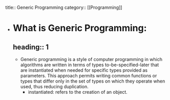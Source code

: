 title:: Generic Programming
category:: [[Programming]]
- # What is Generic Programming:
  heading:: 1
	-
	- Generic programming is a style of computer programming in which algorithms are written in terms of types to-be-specified-later that are instantiated when needed for specific types provided as parameters.  This approach permits writing common functions or types that differ only in the set of types on which they operate when used, thus reducing duplication.
		- instantiated: refers to the creation of an object.